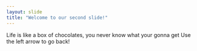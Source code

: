 ```yaml
---
layout: slide
title: "Welcome to our second slide!"
---
```

Life is like a box of chocolates, you never know what your gonna get
Use the left arrow to go back!
